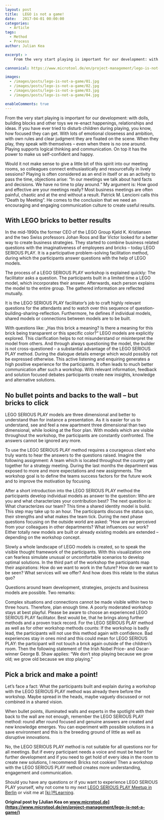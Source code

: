 ```yaml
---
layout: post
title:  LEGO is not a game!
date:   2017-04-01 00:00:00
categories:
  - Article
tags:
  - Method
  - Process
author: Julian Kea

excerpt: >
    From the very start playing is important for our development: with dolls, building blocks and other toys we re-enact happenings, relationships and ideas. If you have ever tried to disturb children during playing, you know, how focused they can get. With lots of emotional closeness and ambition, with own rules and clear judgment they are fixated on the scene. When they play, they speak with themselves – even when there is no one around. Playing supports logical thinking and communication. On top it has the power to make us self-confident and happy.

cannonical: https://www.microtool.de/en/project-management/lego-is-not-a-game/

images:
  - /images/posts/lego-is-not-a-game/01.jpg
  - /images/posts/lego-is-not-a-game/02.jpg
  - /images/posts/lego-is-not-a-game/03.jpg
  - /images/posts/lego-is-not-a-game/04.jpg

enableComments: true
---
```


From the very start playing is important for our development: with dolls, building blocks and other toys we re-enact happenings, relationships and ideas. If you have ever tried to disturb children during playing, you know, how focused they can get. With lots of emotional closeness and ambition, with own rules and clear judgment they are fixated on the scene. When they play, they speak with themselves – even when there is no one around. Playing supports logical thinking and communication. On top it has the power to make us self-confident and happy.

Would it not make sense to give a little bit of this spirit into our meeting rooms, so colleagues connect enthusiastically and resourcefully in lively sessions? Playing is often considered as an end in itself or as an activity to pass the time, objections arise: “In our meetings we talk about hard facts and decisions. We have no time to play around.“ My argument is: How good and effective are your meetings really? Most business meetings are often painful, chaotic and at the end without a result. Patrick M. Lencioni calls this “Death by Meeting”. He comes to the conclusion that we need an encouraging and engaging communication culture to create useful results.

## With LEGO bricks to better results

In the mid-1990s the former CEO of the LEGO Group Kjeld K. Kristiansen and the two Swiss professors Johan Roos and Bar Victor looked for a better way to create business strategies. They started to combine business related questions with the imaginativeness of employees and bricks – today LEGO SERIOUS PLAY. It is a participative problem-solving facilitation method, during which the participants answer questions with the help of LEGO models.

The process of a LEGO SERIOUS PLAY workshop is explained quickly: The facilitator asks a question. The participants built in a limited time a LEGO model, which incorporates their answer. Afterwards, each person explains the model to the entire group. The gathered information are reflected mutually.

It is the LEGO SERIOUS PLAY facilitator’s job to craft highly relevant questions for the attendants and to watch over this sequence of question-building-sharing-reflection. Furthermore, he defines if individual models, shared models or connections between models are to be built.

With questions like: „Has this brick a meaning? Is there a meaning for this brick being transparent or this specific color?“ LEGO models are explicitly explored. This clarification helps to not misunderstand or misinterpret the model from others. And through always questioning the model, the builder is not cross-questioned – a substantial advantage of the LEGO SERIOUS PLAY method. During the dialogue details emerge which would possibly not be expressed otherwise. This active listening and enquiring generates a high positive experience for the participants. It often leads to much better communication after such a workshop. With relevant information, feedback and solution focused debates participants create new insights, knowledge and alternative solutions.


## No bullet points and backs to the wall – but bricks to click

LEGO SERIOUS PLAY models are three dimensional and better to understand than for instance a presentation. As it is easier for us to understand, see and feel a new apartment three dimensional than two dimensional, while looking at the floor plan. With models which are visible throughout the workshop, the participants are constantly confronted. The answers cannot be ignored any more.

To use the LEGO SERIOUS PLAY method requires a courageous client who truly wants to hear the answers to the questions raised. Imagine the following assignment: A team which is located throughout the country get together for a strategy meeting. During the last months the department was exposed to more and more expectations and new assignments. The workshop goal is to define the teams success factors for the future work and to improve the motivation by focusing.

After a short introduction into the LEGO SERIOUS PLAY method the participants develop individual models as answer to the question: Who are you and what characterizes your contribution best? The next question is: What characterizes our team? This time a shared identity model is build. This step may take up to an hour. The participants discuss the status quo, their strengths and what makes the team tick. During the next phase questions focusing on the outside world are asked: “How are we perceived from your colleagues in other departments? What influences our work? Either totally new models are built or already existing models are extended – depending on the workshop concept.

Slowly a whole landscape of LEGO models is created, so to speak the visible thought framework of the participants. With this visualization one can fearless simulate unusual or uncomfortable scenarios to develop optimal solutions. In the third part of the workshop the participants map their aspirations: How do we want to work in the future? How do we want to be seen? What services will we offer? And how does this relate to the status quo?

Questions around team development, strategies, projects and business models are possible. Two remarks:

Complex situations and connections cannot be made visible within two to three hours. Therefore, plan enough time.
A poorly moderated workshop stays at best playful. Please be aware to choose an experienced LEGO SERIOUS PLAY facilitator. Best would be, that he brings along further methods and a proven track record.
For the LEGO SERIOUS PLAY method as well as for other workshop methods counts: If the workshop is badly lead, the participants will not use this method again with confidence. Bad experiences stay in ones mind and this could mean for LEGO SERIOUS PLAY: the participant will not touch a brick again outside of the children’s room. Then the following statement of the Irish Nobel Price- and Oscar-winner George B. Shaw applies: “We don’t stop playing because we grow old; we grow old because we stop playing.”

## Pick a brick and make a point!

Let’s face a fact: What the participants built and explain during a workshop with the LEGO SERIOUS PLAY method was already there before the workshop. Maybe spread in the heads, maybe vaguely discussed or not combined in a shared vision.

When bullet points, illuminated walls and experts in the spotlight with their back to the wall are not enough, remember the LEGO SERIOUS PLAY method: round after round focused and genuine answers are created and new knowledge emerges. You can experiment with possible solutions in a save environment and this is the breeding ground of little as well as disruptive innovations.

No, the LEGO SERIOUS PLAY method is not suitable for all questions nor for all meetings. But if every participant needs a voice and must be heard for further development and if you need to get hold of every idea in the room to create new solutions, I recommend: Bricks not cookies! Then a workshop with the LEGO SERIOUS PLAY method creates more understanding, engagement and communication.

Should you have any questions or if you want to experience LEGO SERIOUS PLAY yourself, why not come to my next [LEGO SERIOUS PLAY Meetup in Berlin](http://www.meetup.com/LEGOSERIOUSPLAYMeetup/) or visit me at [[ki:]®Learning](http://www.kilearning.net/).


**Original post by [Julian Kea on www.microtool.de](https://www.microtool.de/en/project-management/lego-is-not-a-game/)**
